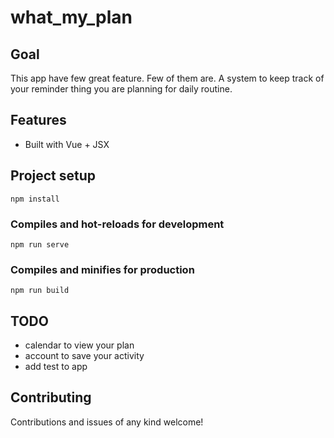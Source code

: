 # what_my_plan

## Goal
This app have few great feature. Few of them are. A system to keep track of your reminder thing you are
planning for daily routine.

## Features

- Built with Vue + JSX

## Project setup
```
npm install
```

### Compiles and hot-reloads for development
```
npm run serve
```

### Compiles and minifies for production
```
npm run build
```

## TODO
- calendar to view your plan
- account to save your activity
- add test to app

## Contributing
Contributions and issues of any kind welcome!